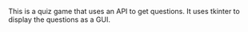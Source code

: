 This is a quiz game that uses an API to get questions. It uses tkinter to display the questions as a GUI.
